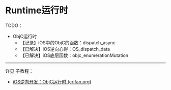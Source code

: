 # Runtime运行时

TODO：

* ObjC运行时
  * 【记录】iOS中的ObjC的函数：dispatch_async
  * 【已解决】iOS逆向心得：OS_dispatch_data
  * 【已解决】iOS底层函数：objc_enumerationMutation

---

详见 子教程：

* [iOS逆向开发：ObjC运行时 (crifan.org)](https://book.crifan.org/books/ios_re_objc_runtime/website/)
